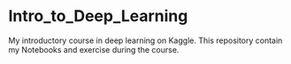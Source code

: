 # Intro_to_Deep_Learning
My introductory course in deep learning on Kaggle. This repository contain my Notebooks and exercise during the course.
